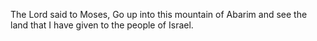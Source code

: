 The Lord said to Moses, Go up into this mountain of Abarim and see the land that I have given to the people of Israel.
